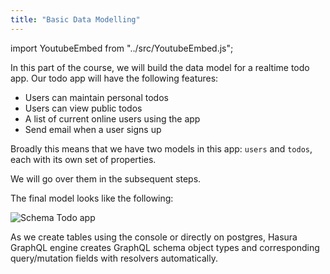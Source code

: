 ```yaml
---
title: "Basic Data Modelling"
---
```


import YoutubeEmbed from "../src/YoutubeEmbed.js";

<YoutubeEmbed link="https://www.youtube.com/embed/XURdIpvfp4M" />

In this part of the course, we will build the data model for a realtime todo app. Our todo app will have the following features:

- Users can maintain personal todos
- Users can view public todos
- A list of current online users using the app
- Send email when a user signs up

Broadly this means that we have two models in this app: `users` and `todos`, each with its own set of properties.

We will go over them in the subsequent steps.

The final model looks like the following:

![Schema Todo app](https://graphql-engine-cdn.hasura.io/learn-hasura/assets/graphql-hasura/voyager-schema.png)

As we create tables using the console or directly on postgres, Hasura GraphQL engine creates GraphQL schema object types and corresponding query/mutation fields with resolvers automatically.


